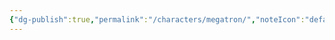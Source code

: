 ```yaml
---
{"dg-publish":true,"permalink":"/characters/megatron/","noteIcon":"default","created":"2025-03-25T13:49:31.109-04:00","updated":"2025-03-25T13:50:32.280-04:00"}
---
```

  